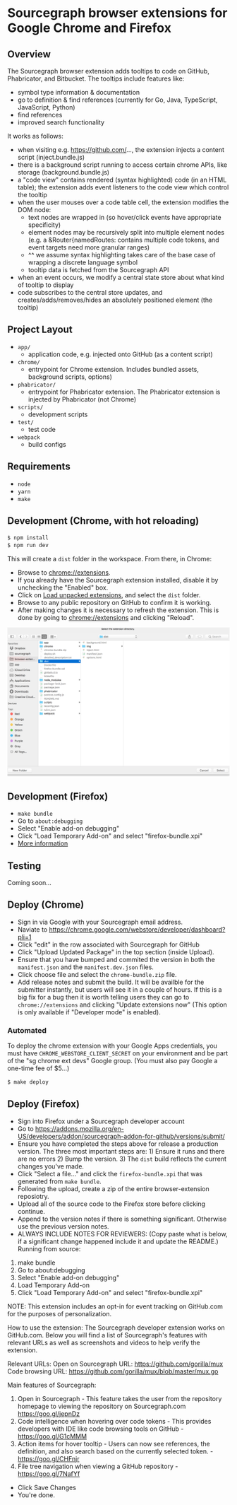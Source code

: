 # Sourcegraph browser extensions for Google Chrome and Firefox

## Overview

The Sourcegraph browser extension adds tooltips to code on GitHub, Phabricator, and Bitbucket.
The tooltips include features like:
  - symbol type information & documentation
  - go to definition & find references (currently for Go, Java, TypeScript, JavaScript, Python)
  - find references
  - improved search functionality

It works as follows:
  - when visiting e.g. https://github.com/..., the extension injects a content script (inject.bundle.js)
  - there is a background script running to access certain chrome APIs, like storage (background.bundle.js)
  - a "code view" contains rendered (syntax highlighted) code (in an HTML table); the extension adds event listeners to the code view which control the tooltip
  - when the user mouses over a code table cell, the extension modifies the DOM node:
    - text nodes are wrapped in <span> (so hover/click events have appropriate specificity)
    - element nodes may be recursively split into multiple element nodes (e.g. a <span>&Router{namedRoutes:<span> contains multiple code tokens, and event targets need more granular ranges)
    - ^^ we assume syntax highlighting takes care of the base case of wrapping a discrete language symbol
    - tooltip data is fetched from the Sourcegraph API
  - when an event occurs, we modify a central state store about what kind of tooltip to display
  - code subscribes to the central store updates, and creates/adds/removes/hides an absolutely positioned element (the tooltip)

## Project Layout

- `app/`
  - application code, e.g. injected onto GitHub (as a content script)
- `chrome/`
  - entrypoint for Chrome extension. Includes bundled assets, background scripts, options)
- `phabricator/`
  - entrypoint for Phabricator extension. The Phabricator extension is injected by Phabricator (not Chrome)
- `scripts/`
  - development scripts
- `test/`
  - test code
- `webpack`
  - build configs

## Requirements

- `node`
- `yarn`
- `make`

## Development (Chrome, with hot reloading)

```bash
$ npm install
$ npm run dev
```

This will create a `dist` folder in the workspace. From there, in Chrome:

* Browse to [chrome://extensions](chrome://extensions).
* If you already have the Sourcegraph extension installed, disable it by unchecking the "Enabled" box.
* Click on [Load unpacked extensions](https://developer.chrome.com/extensions/getstarted#unpacked), and select the `dist` folder.
* Browse to any public repository on GitHub to confirm it is working.
* After making changes it is necessary to refresh the extension. This is done by going to [chrome://extensions](chrome://extensions) and clicking "Reload".

![Add dist folder](readme-load-extension-asset.png)

## Development (Firefox)

* `make bundle`
* Go to `about:debugging`
* Select "Enable add-on debugging"
* Click "Load Temporary Add-on" and select "firefox-bundle.xpi"
* [More information](https://developer.mozilla.org/en-US/docs/Tools/about:debugging#Add-ons)

## Testing

Coming soon...

## Deploy (Chrome)

- Sign in via Google with your Sourcegraph email address.
- Naviate to https://chrome.google.com/webstore/developer/dashboard?pli=1
- Click "edit" in the row associated with Sourcegraph for GitHub
- Click "Upload Updated Package" in the top section (inside Upload).
- Ensure that you have bumped and commited the version in both the `manifest.json` and the `manifest.dev.json` files.
- Click choose file and select the `chrome-bundle.zip` file.
- Add release notes and submit the build. It will be availble for the submitter instantly, but users will see it in a couple of hours. If this is a big fix for a bug then it is worth telling users they can go to `chrome://extensions` and clicking "Update extensions now" (This option is only available if "Developer mode" is enabled).

### Automated

To deploy the chrome extension with your Google Apps credentials, you must have `CHROME_WEBSTORE_CLIENT_SECRET` on your environment and
be part of the "sg chrome ext devs" Google group. (You must also pay Google a one-time fee of $5...)

```bash
$ make deploy
```

## Deploy (Firefox)

- Sign into Firefox under a Sourcegraph developer account
- Go to https://addons.mozilla.org/en-US/developers/addon/sourcegraph-addon-for-github/versions/submit/
- Ensure you have completed the steps above for release a production version. The three most important steps are: 1) Ensure it runs and there are no errors 2) Bump the version. 3) The `dist` build reflects the current changes you've made.
- Click "Select a file..." and click the `firefox-bundle.xpi` that was generated from `make bundle`.
- Following the upload, create a zip of the entire browser-extension reposiotry.
- Upload all of the source code to the Firefox store before clicking continue.
- Append to the version notes if there is something significant. Otherwise use the previous version notes.
- ALWAYS INCLUDE NOTES FOR REVIEWERS: (Copy paste what is below, if a significant change happened include it and update the README.)
Running from source:
1) make bundle
3) Go to about:debugging
4) Select "Enable add-on debugging"
5) Load Temporary Add-on
6) Click "Load Temporary Add-on" and select "firefox-bundle.xpi"

NOTE: This extension includes an opt-in for event tracking on GitHub.com for the purposes of personalization.

How to use the extension:
The Sourcegraph developer extension works on GitHub.com. Below you will find a list of Sourcegraph's features with relevant URLs as well as screenshots and videos to help verify the extension.

Relevant URLs:
Open on Sourcegraph URL: https://github.com/gorilla/mux
Code browsing URL: https://github.com/gorilla/mux/blob/master/mux.go

Main features of Sourcegraph:
1) Open in Sourcegraph - This feature takes the user from the repository homepage to viewing the repository on Sourcegraph.com https://goo.gl/jepnDz
2) Code intelligence when hovering over code tokens - This provides developers with IDE like code browsing tools on GitHub - https://goo.gl/G1cMMM
3) Action items for hover tooltip - Users can now see references, the definition, and also search based on the currently selected token. -
https://goo.gl/CHFnjr
4) File tree navigation when viewing a GitHub repository - https://goo.gl/7NafYf
- Click Save Changes
- You're done.
